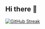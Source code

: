 ## Hi there 👋

[![GitHub Streak](http://github-readme-streak-stats.herokuapp.com?user=D3LE0N&theme=dark&date_format=j%20M%5B%20Y%5D)](https://git.io/streak-stats)
